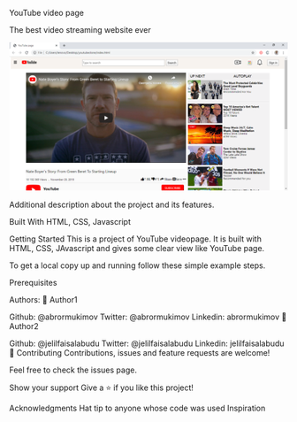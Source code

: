 YouTube video page

The best video streaming website ever

<img src="images/screenshot.png">

Additional description about the project and its features.

Built With
HTML, CSS, Javascript


Getting Started
This is a project of YouTube videopage. It is built with HTML, CSS, JAvascript and gives some clear view like YouTube page. 

To get a local copy up and running follow these simple example steps.

Prerequisites

Authors:
👤 Author1

Github: @abrormukimov
Twitter: @abrormukimov
Linkedin: abrormukimov
👤 Author2

Github: @jelilfaisalabudu
Twitter: @jelilfaisalabudu
Linkedin: jelilfaisalabudu
🤝 Contributing
Contributions, issues and feature requests are welcome!

Feel free to check the issues page.

Show your support
Give a ⭐️ if you like this project!

Acknowledgments
Hat tip to anyone whose code was used
Inspiration

